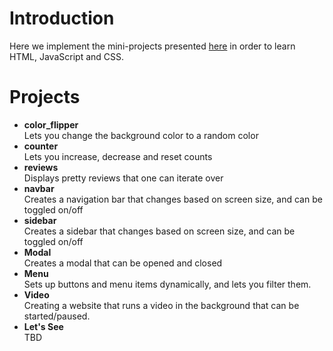 # Introduction
Here we implement the mini-projects presented [here](https://www.youtube.com/watch?v=3PHXvlpOkf4) in order to learn HTML, JavaScript and CSS.

# Projects

* **color_flipper**  
  Lets you change the background color to a random color
* **counter**  
  Lets you increase, decrease and reset counts
* **reviews**  
  Displays pretty reviews that one can iterate over
* **navbar**  
  Creates a navigation bar that changes based on screen size, and can be toggled on/off
* **sidebar**  
  Creates a sidebar that changes based on screen size, and can be toggled on/off
* **Modal**  
  Creates a modal that can be opened and closed
* **Menu**  
  Sets up buttons and menu items dynamically, and lets you filter them.
* **Video**  
  Creating a website that runs a video in the background that can be started/paused.
* **Let's See**  
  TBD

  